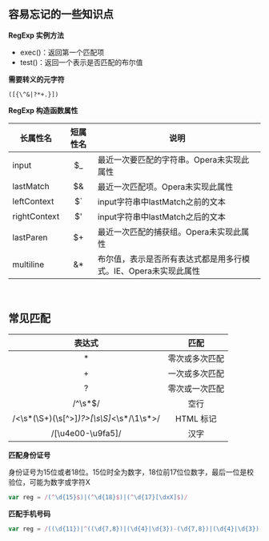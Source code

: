 ## 容易忘记的一些知识点

**RegExp 实例方法**

* exec()：返回第一个匹配项
* test()：返回一个表示是否匹配的布尔值


**需要转义的元字符**

```
([{\^&|?*+.}])
```


**RegExp 构造函数属性**

| 长属性名 | 短属性名 | 说明 |
| --- | :---: | --- |
| input | $_ | 最近一次要匹配的字符串。Opera未实现此属性 |
| lastMatch | $& | 最近一次匹配项。Opera未实现此属性 |
| leftContext | $` | input字符串中lastMatch之前的文本 |
| rightContext | $' | input字符串中lastMatch之后的文本 |
| lastParen | $+ | 最近一次匹配的捕获组。Opera未实现此属性 |
| multiline | &* | 布尔值，表示是否所有表达式都是用多行模式。IE、Opera未实现此属性 |

<br>

## 常见匹配

| 表达式 | 匹配 |
| :---: | :---: |
| * | 零次或多次匹配 |
| + | 一次或多次匹配 |
| ? | 零次或一次匹配 |
| /^\s*$/ | 空行 |
| /<\s*(\S+)(\s[^>]*)?>[\s\S]*<\s*\/\1\s*>/ | HTML 标记 |
| /[\u4e00-\u9fa5]/ | 汉字 |


**匹配身份证号**

身份证号为15位或者18位。15位时全为数字，18位前17位位数字，最后一位是校验位，可能为数字或字符X

```javascript
var reg = /(^\d{15}$)|(^\d{18}$)|(^\d{17}[\dxX]$)/
```


**匹配手机号码**

```javascript
var reg = /((\d{11})|^((\d{7,8})|(\d{4}|\d{3})-(\d{7,8})|(\d{4}|\d{3})-(\d{7,8})-(\d{4}|\d{3}|\d{2}|\d{1})|(\d{7,8})-(\d{4}|\d{3}|\d{2}|\d{1}))$)/
```
